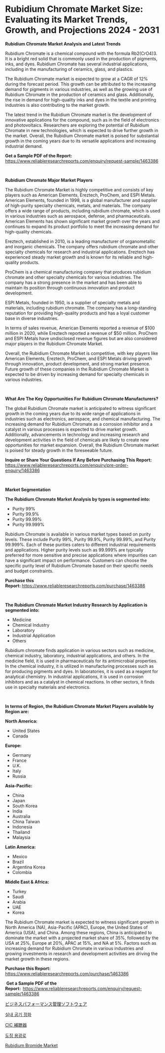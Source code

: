 <p><h1>Rubidium Chromate Market Size: Evaluating its Market Trends, Growth, and Projections 2024 - 2031</h1></p><p><strong>Rubidium Chromate Market Analysis and Latest Trends</strong></p>
<p><p>Rubidium Chromate is a chemical compound with the formula Rb2(CrO4)3. It is a bright red solid that is commonly used in the production of pigments, inks, and dyes. Rubidium Chromate has several industrial applications, including in the manufacturing of ceramics, glass, and plastics.</p><p>The Rubidium Chromate market is expected to grow at a CAGR of 12% during the forecast period. This growth can be attributed to the increasing demand for pigments in various industries, as well as the growing use of Rubidium Chromate in the production of ceramics and glass. Additionally, the rise in demand for high-quality inks and dyes in the textile and printing industries is also contributing to the market growth.</p><p>The latest trend in the Rubidium Chromate market is the development of innovative applications for the compound, such as in the field of electronics and photovoltaics. Researchers are exploring the potential of Rubidium Chromate in new technologies, which is expected to drive further growth in the market. Overall, the Rubidium Chromate market is poised for substantial growth in the coming years due to its versatile applications and increasing industrial demand.</p></p>
<p><strong>Get a Sample PDF of the Report:&nbsp;</strong> <a href="https://www.reliableresearchreports.com/enquiry/request-sample/1463386">https://www.reliableresearchreports.com/enquiry/request-sample/1463386</a></p>
<p>&nbsp;</p>
<p><strong>Rubidium Chromate Major Market Players</strong></p>
<p><p>The Rubidium Chromate Market is highly competitive and consists of key players such as American Elements, Ereztech, ProChem, and ESPI Metals. American Elements, founded in 1998, is a global manufacturer and supplier of high-purity specialty chemicals, metals, and materials. The company offers a wide range of products, including rubidium chromate, which is used in various industries such as aerospace, defense, and pharmaceuticals. American Elements has shown significant market growth over the years and continues to expand its product portfolio to meet the increasing demand for high-quality chemicals.</p><p>Ereztech, established in 2010, is a leading manufacturer of organometallic and inorganic chemicals. The company offers rubidium chromate and other specialty chemicals for research and industrial applications. Ereztech has experienced steady market growth and is known for its reliable and high-quality products.</p><p>ProChem is a chemical manufacturing company that produces rubidium chromate and other specialty chemicals for various industries. The company has a strong presence in the market and has been able to maintain its position through continuous innovation and product development.</p><p>ESPI Metals, founded in 1950, is a supplier of specialty metals and materials, including rubidium chromate. The company has a long-standing reputation for providing high-quality products and has a loyal customer base in diverse industries.</p><p>In terms of sales revenue, American Elements reported a revenue of $100 million in 2020, while Ereztech reported a revenue of $50 million. ProChem and ESPI Metals have undisclosed revenue figures but are also considered major players in the Rubidium Chromate Market.</p><p>Overall, the Rubidium Chromate Market is competitive, with key players like American Elements, Ereztech, ProChem, and ESPI Metals driving growth through innovation, product development, and strong market presence. Future growth of these companies in the Rubidium Chromate Market is expected to be driven by increasing demand for specialty chemicals in various industries.</p></p>
<p>&nbsp;</p>
<p><strong>What Are The Key Opportunities For Rubidium Chromate Manufacturers?</strong></p>
<p><p>The global Rubidium Chromate market is anticipated to witness significant growth in the coming years due to its wide range of applications in industries such as electronics, aerospace, and chemical manufacturing. The increasing demand for Rubidium Chromate as a corrosion inhibitor and a catalyst in various processes is expected to drive market growth. Additionally, advancements in technology and increasing research and development activities in the field of chemicals are likely to create new opportunities for market expansion. Overall, the Rubidium Chromate market is poised for steady growth in the foreseeable future.</p></p>
<p><strong>Inquire or Share Your Questions If Any Before Purchasing This Report:</strong> <a href="https://www.reliableresearchreports.com/enquiry/pre-order-enquiry/1463386">https://www.reliableresearchreports.com/enquiry/pre-order-enquiry/1463386</a></p>
<p>&nbsp;</p>
<p><strong>Market Segmentation</strong></p>
<p><strong>The Rubidium Chromate Market Analysis by types is segmented into:</strong></p>
<p><ul><li>Purity 99%</li><li>Purity 99.9%</li><li>Purity 99.99%</li><li>Purity 99.999%</li></ul></p>
<p><p>Rubidium Chromate is available in various market types based on purity levels. These include Purity 99%, Purity 99.9%, Purity 99.99%, and Purity 99.999%. Each of these purities caters to different industrial requirements and applications. Higher purity levels such as 99.999% are typically preferred for more sensitive and precise applications where impurities can have a significant impact on performance. Customers can choose the specific purity level of Rubidium Chromate based on their specific needs and budget constraints.</p></p>
<p><strong>Purchase this Report:&nbsp;</strong><a href="https://www.reliableresearchreports.com/purchase/1463386">https://www.reliableresearchreports.com/purchase/1463386</a></p>
<p>&nbsp;</p>
<p><strong>The Rubidium Chromate Market Industry Research by Application is segmented into:</strong></p>
<p><ul><li>Medicine</li><li>Chemical Industry</li><li>Laboratory</li><li>Industrial Application</li><li>Others</li></ul></p>
<p><p>Rubidium chromate finds application in various sectors such as medicine, chemical industry, laboratory, industrial applications, and others. In the medicine field, it is used in pharmaceuticals for its antimicrobial properties. In the chemical industry, it is utilized in manufacturing processes such as for producing pigments and dyes. In laboratories, it is used as a reagent for analytical chemistry. In industrial applications, it is used in corrosion inhibitors and as a catalyst in chemical reactions. In other sectors, it finds use in specialty materials and electronics.</p></p>
<p>&nbsp;</p>
<p><strong>In terms of Region, the Rubidium Chromate Market Players available by Region are:</strong></p>
<p>
    <p> <strong> North America: </strong>
        <ul>
            <li>United States</li>
            <li>Canada</li>
        </ul>
        </p> 
    <p> <strong> Europe: </strong>
        <ul>
            <li>Germany</li>
            <li>France</li>
            <li>U.K.</li>
            <li>Italy</li>
            <li>Russia</li>
        </ul>
        </p> 
    <p> <strong> Asia-Pacific: </strong>
        <ul>
            <li>China</li>
            <li>Japan</li>
            <li>South Korea</li>
            <li>India</li>
            <li>Australia</li>
            <li>China Taiwan</li>
            <li>Indonesia</li>
            <li>Thailand</li>
            <li>Malaysia</li>
        </ul>
        </p> 
    <p> <strong> Latin America: </strong>
        <ul>
            <li>Mexico</li>
            <li>Brazil</li>
            <li>Argentina Korea</li>
            <li>Colombia</li>
        </ul>
        </p> 
    <p> <strong> Middle East & Africa: </strong>
        <ul>
            <li>Turkey</li>
            <li>Saudi</li>
            <li>Arabia</li>
            <li>UAE</li>
            <li>Korea</li>
        </ul>
    </p>
    </p>
<p><p>The Rubidium Chromate market is expected to witness significant growth in North America (NA), Asia-Pacific (APAC), Europe, the United States of America (USA), and China. Among these regions, China is anticipated to dominate the market with a projected market share of 35%, followed by the USA at 25%, Europe at 20%, APAC at 15%, and NA at 5%. Factors such as increasing demand for Rubidium Chromate in various industries and growing investments in research and development activities are driving the market growth in these regions.</p></p>
<p><strong>Purchase this Report: </strong><a href="https://www.reliableresearchreports.com/purchase/1463386">https://www.reliableresearchreports.com/purchase/1463386</a></p>
<p>&nbsp;<strong>Get a Sample PDF of the Report:&nbsp;&nbsp;</strong><a href="https://www.reliableresearchreports.com/enquiry/request-sample/1463386">https://www.reliableresearchreports.com/enquiry/request-sample/1463386</a></p>
<p><strong></strong></p>
<p><p><a href="https://medium.com/@jefferyyan895/%E3%83%93%E3%82%B8%E3%83%8D%E3%82%B9%E3%83%91%E3%83%95%E3%82%A9%E3%83%BC%E3%83%9E%E3%83%B3%E3%82%B9%E7%AE%A1%E7%90%86%E3%82%BD%E3%83%95%E3%83%88%E3%82%A6%E3%82%A7%E3%82%A2%E5%B8%82%E5%A0%B4%E3%81%AE%E3%83%A1%E3%83%88%E3%83%AA%E3%82%AF%E3%82%B9%E3%81%AE%E8%A7%A3%E8%AA%AD-%E5%B8%82%E5%A0%B4%E3%82%B7%E3%82%A7%E3%82%A2-%E3%83%88%E3%83%AC%E3%83%B3%E3%83%89-%E6%88%90%E9%95%B7%E3%83%91%E3%82%BF%E3%83%BC%E3%83%B3-74363dd85c5a">ビジネスパフォーマンス管理ソフトウェア</a></p><p><a href="https://medium.com/@bud567768/%EC%8B%A4%EB%82%B4-%EA%B3%B5%EA%B8%B0-%EC%A0%95%ED%99%94-%EC%8B%9C%EC%9E%A5-%EA%B7%9C%EB%AA%A8-%EC%8B%9C%EC%9E%A5-%EC%A0%84%EB%A7%9D-%EB%B0%8F-%EC%8B%9C%EC%9E%A5-%EC%98%88%EC%B8%A1-2024%EB%85%84%EB%B6%80%ED%84%B0-2031%EB%85%84-27370fa8a3b4">실내 공기 정화</a></p><p><a href="https://medium.com/@tomienow6767d/cic%E8%A3%9C%E8%81%B4%E5%99%A8%E5%B8%82%E5%A0%B4%E8%AA%BF%E6%9F%BB%E3%83%AC%E3%83%9D%E3%83%BC%E3%83%88-%E3%81%9D%E3%81%AE%E6%AD%B4%E5%8F%B2%E3%81%A8%E4%BA%88%E6%B8%AC2024%E5%B9%B4%E3%81%8B%E3%82%892031%E5%B9%B4-e64369ef06ee">CIC 補聴器</a></p><p><a href="https://medium.com/@crumbles67678/%EB%8F%84%EC%8A%A4%ED%8C%85-%ED%99%94%EB%A1%9C-%EC%8B%9C%EC%9E%A5-%EA%B2%BD%EC%9F%81-%EB%B6%84%EC%84%9D-%EC%8B%9C%EC%9E%A5-%EB%8F%99%ED%96%A5-%EB%B0%8F-2031%EB%85%84%EA%B9%8C%EC%A7%80%EC%9D%98-%EC%98%88%EC%B8%A1-8858c75dfbeb">도징 용광로</a></p><p><a href="https://github.com/nicholepatriciadoylenwnrjr0/Market-Research-Report-List-1/blob/main/rubidium-bromide-market.md">Rubidium Bromide Market</a></p></p>